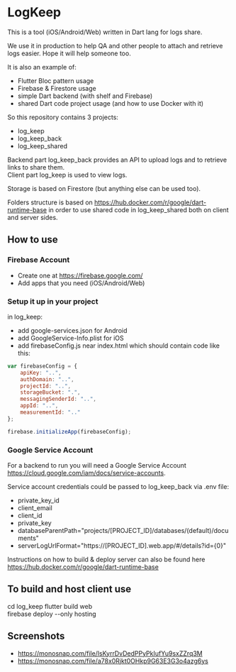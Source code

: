 # LogKeep

This is a tool (iOS/Android/Web) written in Dart lang for logs share.

We use it in production to help QA and other people to attach and retrieve logs easier.
Hope it will help someone too.

It is also an example of:
* Flutter Bloc pattern usage
* Firebase & Firestore usage
* simple Dart backend (with shelf and Firebase)
* shared Dart code project usage (and how to use Docker with it)

So this repository contains 3 projects:
- log_keep
- log_keep_back
- log_keep_shared

Backend part log_keep_back provides an API to upload logs and to retrieve links to share them.  
Client part log_keep is used to view logs.

Storage is based on Firestore (but anything else can be used too).

Folders structure is based on https://hub.docker.com/r/google/dart-runtime-base
in order to use shared code in log_keep_shared both on client and server sides.

## How to use

### Firebase Account

* Create one at https://firebase.google.com/
* Add apps that you need (iOS/Android/Web)

### Setup it up in your project

in log_keep:
* add google-services.json for Android
* add GoogleService-Info.plist for iOS
* add firebaseConfig.js near index.html which should contain code like this:

```javascript
var firebaseConfig = {
    apiKey: "..",
    authDomain: "..",
    projectId: "..",
    storageBucket: ".",
    messagingSenderId: "..",
    appId: "..",
    measurementId: ".."
};

firebase.initializeApp(firebaseConfig);
```

### Google Service Account

For a backend to run you will need a Google Service Account https://cloud.google.com/iam/docs/service-accounts. 

Service account credentials could be passed to log_keep_back via .env file:
* private_key_id
* client_email
* client_id
* private_key
* databaseParentPath="projects/[PROJECT_ID]/databases/(default)/documents"
* serverLogUrlFormat="https://[PROJECT_ID].web.app/#/details?id={0}"	

Instructions on how to build & deploy server can also be found here https://hub.docker.com/r/google/dart-runtime-base

## To build and host client use
cd log_keep
flutter build web  
firebase deploy --only hosting

## Screenshots
* https://monosnap.com/file/lsKyrrDvDedPPyPkIufYu9sxZZrq3M
* https://monosnap.com/file/a78x0Rjkt0OHkp9G63E3G3o4azg6ys